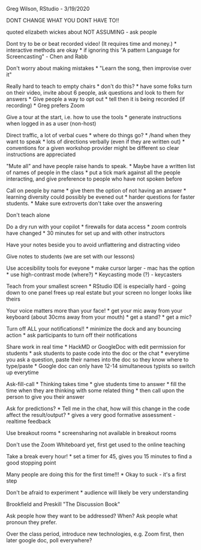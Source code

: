Greg Wilson, RStudio - 3/19/2020

DONT CHANGE WHAT YOU DONT HAVE TO!!

quoted elizabeth wickes about NOT ASSUMING - ask people

Dont try to be or beat recorded video! (It requires time and money.)
	* interactive methods are okay
	* if ignoring this "A pattern Language for Screencasting" - Chen and Rabb

Don't worry about making mistakes
	* "Learn the song, then improvise over it"

Really hard to teach to empty chairs
	* don't do this?
	* have some folks turn on their video, invite about 6 people, ask questions and look to them for answers
	* Give people a way to opt out
	* tell then it is being recorded (if recording) 
	* Greg prefers Zoom

Give a tour at the start, i.e. how to use the tools
	* generate instructions when logged in as a user (non-host)

Direct traffic, a lot of verbal cues
	* where do things go?
	* /hand when they want to speak
	* lots of directions verbally (even if they are written out)
	* conventions for a given workshop provider might be different so clear instructions are appreciated

"Mute all" and have people raise hands to speak.
	* Maybe have a written list of names of people in the class
	* put a tick mark against all the people interacting, and give preference to people who have not spoken before

Call on people by name
	* give them the option of not having an answer
	* learning diversity could possibly be evened out
	* harder questions for faster students.
	* Make sure extroverts don't take over the answering

Don't teach alone

Do a dry run with your copilot
	* firewalls for data access
	* zoom controls have changed
	* 30 minutes for set up and with other instructors

Have your notes beside you to avoid unflattering and distracting video

Give notes to students (we are set with our lessons)

Use accesibility tools for eveyone
	* make cursor larger - mac has the option
	* use high-contrast mode (where?)
	* Keycasting mode (?) - keycasters

Teach from your smallest screen
	* RStudio IDE is especially hard - going down to one panel frees up real estate but your screen no longer looks like theirs

Your voice matters more than your face!
	* get your mic away from your keyboard (about 30cms away from your mouth)
	* get a stand?
	* get a mic?

Turn off ALL your notifications!!
	* minimize the dock and any bouncing action
	* ask participants to turn off their notifications

Share work in real time
	* HackMD or GoogleDoc with edit permission for students
	* ask students to paste code into the doc or the chat
	* everytime you ask a question, paste their names into the doc so they know where to type/paste
	* Google doc can only have 12-14 simultaneous typists so switch up everytime

Ask-fill-call
	* Thinking takes time
	* give students time to answer
	* fill the time when they are thinking with some related thing
	* then call upon the person to give you their answer

Ask for predictions?
	* Tell me in the chat, how will this change in the code affect the result/output?
	* gives a very good formative assessment - realtime feedback 

Use breakout rooms
	* screensharing not available in breakout rooms 

Don't use the Zoom Whiteboard yet, first get used to the online teaching

Take a break every hour!
	* set a timer for 45, gives you 15 minutes to find a good stopping point

Many people are doing this for the first time!!!
	* Okay to suck - it's a first step

Don't be afraid to experiment
	* audience will likely be very understanding

Brookfield and Preskill "The Discussion Book"

Ask people how they want to be addressed? When? Ask people what pronoun they prefer.

Over the class period, introduce new technologies, e.g. Zoom first, then later google doc, poll everywhere?






